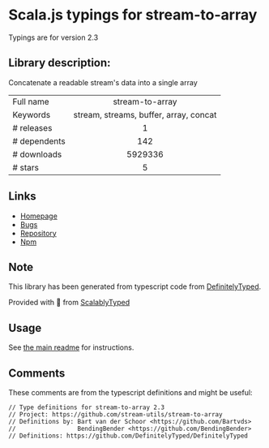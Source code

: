 
# Scala.js typings for stream-to-array

Typings are for version 2.3

## Library description:
Concatenate a readable stream's data into a single array

|                    |                 |
| ------------------ | :-------------: |
| Full name          | stream-to-array |
| Keywords           | stream, streams, buffer, array, concat |
| # releases         | 1 |
| # dependents       | 142 |
| # downloads        | 5929336 |
| # stars            | 5 |

## Links
- [Homepage](https://github.com/stream-utils/stream-to-array#readme)
- [Bugs](https://github.com/stream-utils/stream-to-array/issues)
- [Repository](https://github.com/stream-utils/stream-to-array)
- [Npm](https://www.npmjs.com/package/stream-to-array)
    


## Note
This library has been generated from typescript code from [DefinitelyTyped](https://definitelytyped.org).

Provided with :purple_heart: from [ScalablyTyped](https://github.com/oyvindberg/ScalablyTyped)

## Usage
See [the main readme](../../readme.md) for instructions.

## Comments

These comments are from the typescript definitions and might be useful:
```
// Type definitions for stream-to-array 2.3
// Project: https://github.com/stream-utils/stream-to-array
// Definitions by: Bart van der Schoor <https://github.com/Bartvds>
//                 BendingBender <https://github.com/BendingBender>
// Definitions: https://github.com/DefinitelyTyped/DefinitelyTyped

```

